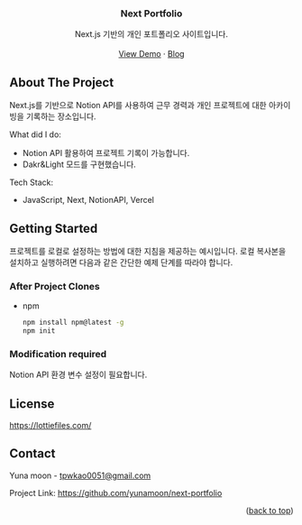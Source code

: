 

<div align="center">
  <h3 align="center">Next Portfolio</h3>

  <p align="center">
     Next.js 기반의 개인 포트폴리오 사이트입니다.
    <br />
    <br />
    <a href="https://next-portfolio-six-coral.vercel.app/">View Demo</a>
    ·
    <a href="/">Blog</a>
  </p>
</div>


<!-- ABOUT THE PROJECT -->
## About The Project

Next.js를 기반으로 Notion API를 사용하여 근무 경력과 개인 프로젝트에 대한 아카이빙을 기록하는 장소입니다.

What did I do:
* Notion API 활용하여 프로젝트 기록이 가능합니다.
* Dakr&Light 모드를 구현했습니다.

Tech Stack:
* JavaScript, Next, NotionAPI, Vercel


<!-- GETTING STARTED -->
## Getting Started

프로젝트를 로컬로 설정하는 방법에 대한 지침을 제공하는 예시입니다. 로컬 복사본을 설치하고 실행하려면 다음과 같은 간단한 예제 단계를 따라야 합니다.

### After Project Clones

* npm
  ```sh
  npm install npm@latest -g
  npm init
  ```

### Modification required

Notion API 환경 변수 설정이 필요합니다.


<!-- LICENSE -->
## License

https://lottiefiles.com/


<!-- CONTACT -->
## Contact

Yuna moon - tpwkao0051@gmail.com

Project Link: https://github.com/yunamoon/next-portfolio

<p align="right">(<a href="#readme-top">back to top</a>)</p>



